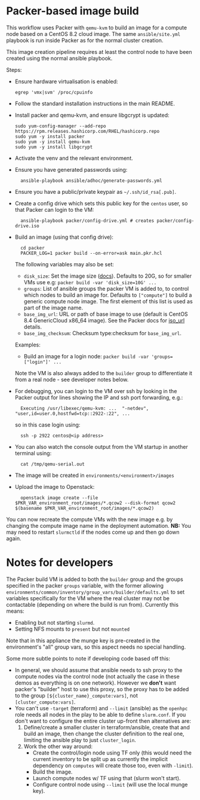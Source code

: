 # Packer-based image build

This workflow uses Packer with `qemu-kvm` to build an image for a compute node based on a CentOS 8.2 cloud image. The same `ansible/site.yml` playbook is run inside Packer as for the normal cluster creation.

This image creation pipeline requires at least the control node to have been created using the normal ansible playbook.

Steps:

- Ensure hardware virtualisation is enabled:

      egrep 'vmx|svm' /proc/cpuinfo

- Follow the standard installation instructions in the main README.

- Install packer and qemu-kvm, and ensure libgcrypt is updated:

      sudo yum-config-manager --add-repo https://rpm.releases.hashicorp.com/RHEL/hashicorp.repo
      sudo yum -y install packer
      sudo yum -y install qemu-kvm
      sudo yum -y install libgcrypt

- Activate the venv and the relevant environment.
- Ensure you have generated passwords using:

        ansible-playbook ansible/adhoc/generate-passwords.yml

- Ensure you have a public/private keypair as `~/.ssh/id_rsa[.pub]`.
- Create a config drive which sets this public key for the `centos` user, so that Packer can login to the VM:

        ansible-playbook packer/config-drive.yml # creates packer/config-drive.iso

- Build an image (using that config drive):

        cd packer
        PACKER_LOG=1 packer build --on-error=ask main.pkr.hcl

  The following variables may also be set:

  - `disk_size`: Set the image size ([docs](https://www.packer.io/docs/builders/qemu#disk_size)). Defaults to 20G, so for smaller VMs use e.g: `packer build -var 'disk_size=10G' ...`
  - `groups`: List of ansible groups the packer VM is added to, to control which nodes to build an image for. Defaults to `["compute"]` to build a generic compute node image. The first element of this list is used as part of the image name.
  - `base_img_url`: URL or path of base image to use (default is CentOS 8.4 GenericCloud x86_64 image). See the Packer docs for [iso_url](https://www.packer.io/docs/builders/qemu#iso-configuration) details.
  - `base_img_checksum`: Checksum type:checksum for `base_img_url`.
  
  Examples:

     - Build an image for a login node: `packer build -var 'groups=["login"]' ...`

  Note the VM is also always added to the `builder` group to differentiate it from a real node - see developer notes below.

- For debugging, you can login to the VM over ssh by looking in the Packer output for lines showing the IP and ssh port forwarding, e.g.:

        Executing /usr/libexec/qemu-kvm: ...  "-netdev", "user,id=user.0,hostfwd=tcp::2922-:22", ... 

  so in this case login using:

        ssh -p 2922 centos@<ip address>

- You can also watch the console output from the VM startup in another terminal using:

        cat /tmp/qemu-serial.out

- The image will be created in `environments/<environment>/images`

- Upload the image to Openstack:

        openstack image create --file $PKR_VAR_environment_root/images/*.qcow2 --disk-format qcow2 $(basename $PKR_VAR_environment_root/images/*.qcow2)

You can now recreate the compute VMs with the new image e.g. by changing the compute image name in the deployment automation.
**NB:** You may need to restart `slurmctld` if the nodes come up and then go down again.

# Notes for developers

The Packer build VM is added to both the `builder` group and the groups specified in the packer `groups` variable, with the former allowing `environments/common/inventory/group_vars/builder/defaults.yml` to set variables specifically for the VM where the real cluster may not be contactable (depending on where the build is run from). Currently this means:
- Enabling but not starting `slurmd`.
- Setting NFS mounts to `present` but not `mounted`

Note that in this appliance the munge key is pre-created in the environment's "all" group vars, so this aspect needs no special handling.

Some more subtle points to note if developing code based off this:
- In general, we should assume that ansible needs to ssh proxy to the compute nodes via the control node (not actually the case in these demos as everything is on one network). However we **don't** want packer's "builder" host to use this proxy, so the proxy has to be added to the group `[${cluster_name}_compute:vars]`, not `[cluster_compute:vars]`.
- You can't use `-target` (terraform) and `--limit` (ansible) as the `openhpc` role needs all nodes in the play to be able to define `slurm.conf`. If you don't want to configure the entire cluster up-front then alternatives are:
  1. Define/create a smaller cluster in terraform/ansible, create that and build an image, then change the cluster definition to the real one, limiting the ansible play to just `cluster_login`.
  2. Work the other way around:
        - Create the control/login node using TF only (this would need the current inventory to be split up as currently the implicit dependency on `computes` will create those too, even with `-limit`).
        - Build the image.
        - Launch compute nodes w/ TF using that (slurm won't start).
        - Configure control node using `--limit` (will use the local munge key).
